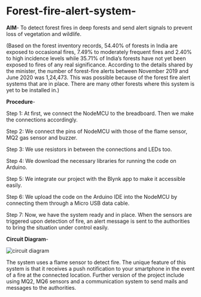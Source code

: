 # Forest-fire-alert-system- 

**AIM**- To detect forest fires in deep forests and send alert signals to prevent loss of vegetation and wildlife. 

(Based on the forest inventory records, 54.40% of forests in India are exposed to occasional fires, 7.49% to moderately frequent fires and 2.40% to high incidence levels while 35.71% of India’s forests have not yet been exposed to fires of any real significance. According to the details shared by the minister, the number of forest-fire alerts between November 2019 and June 2020 was 1,24,473. This was possible because of the forest fire alert systems that are in place. There are many other forests where this system is yet to be installed in.)

**Procedure**- 

Step 1: At first, we connect the NodeMCU to the breadboard. Then we make the connections accordingly.

Step 2:  We connect the pins of NodeMCU with those of the flame sensor, MQ2 gas sensor and buzzer.

Step 3:  We use resistors in between the connections and LEDs too.

Step 4:  We download the necessary libraries for running the code on Arduino.

Step 5: We integrate our project with the Blynk app to make it accessible easily.

Step 6:  We upload the code on the Arduino IDE into the NodeMCU by connecting them through a Micro USB data cable.

Step 7: Now, we have the system ready and in place. When the sensors are triggered upon detection of fire, an alert message is sent to the authorities to bring the situation under control easily.

**Circuit Diagram**- 

![circuit diagram](https://github.com/sakethdss/Forest-fire-alert-system-/assets/162797972/8fd9a9c2-eb3b-46d7-902f-1216c2844e98)


The system uses a flame sensor to detect fire. The unique feature of this system is that it receives a push notification to your smartphone in the event of a fire at the connected location. Further version of the project include using MQ2, MQ6 sensors and a communication system to send mails and messages to the authorities. 
